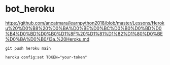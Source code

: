 # bot_heroku

https://github.com/ancatmara/learnpython2018/blob/master/Lessons/Heroku%20%D0%B8%20%D0%BA%D0%BE%D0%BC%D0%B0%D0%BD%D0%B4%D0%BD%D0%B0%D1%8F%20%D1%81%D1%82%D1%80%D0%BE%D0%BA%D0%B0/13a.%20Heroku.md
```
git push heroku main
```

```
heroku config:set TOKEN="your-token"
```
